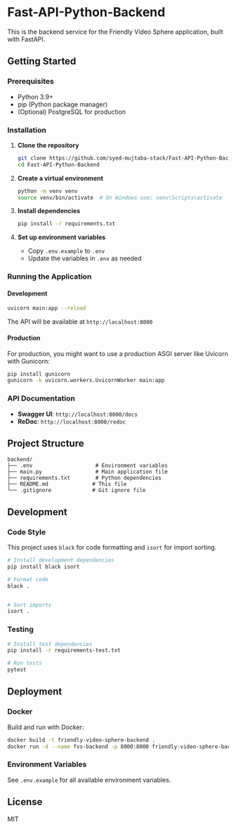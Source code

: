 # Fast-API-Python-Backend

This is the backend service for the Friendly Video Sphere application, built with FastAPI.

## Getting Started

### Prerequisites

- Python 3.9+
- pip (Python package manager)
- (Optional) PostgreSQL for production

### Installation

1. **Clone the repository**
   ```bash
   git clone https://github.com/syed-mujtaba-stack/Fast-API-Python-Backend
   cd Fast-API-Python-Backend
   ```

2. **Create a virtual environment**
   ```bash
   python -m venv venv
   source venv/bin/activate  # On Windows use: venv\Scripts\activate
   ```

3. **Install dependencies**
   ```bash
   pip install -r requirements.txt
   ```

4. **Set up environment variables**
   - Copy `.env.example` to `.env`
   - Update the variables in `.env` as needed

### Running the Application

#### Development
```bash
uvicorn main:app --reload
```

The API will be available at `http://localhost:8000`

#### Production
For production, you might want to use a production ASGI server like Uvicorn with Gunicorn:

```bash
pip install gunicorn
gunicorn -k uvicorn.workers.UvicornWorker main:app
```

### API Documentation

- **Swagger UI**: `http://localhost:8000/docs`
- **ReDoc**: `http://localhost:8000/redoc`

## Project Structure

```
backend/
├── .env                    # Environment variables
├── main.py                 # Main application file
├── requirements.txt        # Python dependencies
├── README.md              # This file
└── .gitignore             # Git ignore file
```

## Development

### Code Style

This project uses `black` for code formatting and `isort` for import sorting.

```bash
# Install development dependencies
pip install black isort

# Format code
black .


# Sort imports
isort .
```

### Testing

```bash
# Install test dependencies
pip install -r requirements-test.txt

# Run tests
pytest
```

## Deployment

### Docker

Build and run with Docker:

```bash
docker build -t friendly-video-sphere-backend .
docker run -d --name fvs-backend -p 8000:8000 friendly-video-sphere-backend
```

### Environment Variables

See `.env.example` for all available environment variables.

## License

MIT
